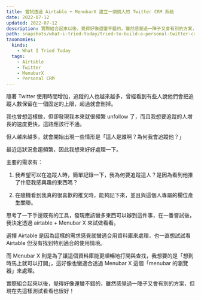 ```yaml
---
title: 嘗試透過 Airtable + MenubarX 建立一個個人的 Twitter CRM 系統
date: 2022-07-12
updated: 2022-07-12
description: 實際組合起來以後，覺得好像還蠻不錯的，雖然感覺過一陣子又會有別的方案，但現在先這樣測試看看也很好！
path: snapshots/what-i-tried-today/tried-to-build-a-personal-twitter-crm-system-through-airtable-and-menubarx
taxonomies:
  kinds: 
    - What I Tried Today
  tags: 
    - Airtable
    - Twitter
    - MenubarX
    - Personal CRM
---
```


隨著 Twitter 使用時間增加，追蹤的人也越來越多，曾經看到有些人說他們會把追蹤人數保留在一個固定的上限，超過就會刪掉。

我也曾想這樣做，但卻發現我本來就很頻繁 unfollow 了，而且我想要追蹤的人增長的速度更快，這路應該行不通。

但人越來越多，就會開始出現一些情形是「這人是誰啊？為何我會追蹤他？」

最近這狀況愈趨頻繁，因此我想來好好處理一下。

主要的需求有：

1. 我希望可以在追蹤人時，簡單記錄一下，我為何要追蹤這人？是因為看到他推了什麼我感興趣的東西嗎？

2. 在隨機看到我真的很喜歡的推文時，能夠記下來，並且與這個人專屬的欄位產生關聯。

思考了一下手邊既有的工具，發現應該蠻多東西可以辦到這件事，在一番嘗試後，我決定透過 airtable \+ Menubar X 來試做看看。

選擇 Airtable 是因為這樣的需求感覺就蠻適合用資料庫來處理，也一直想試試看 Airtable 但沒有找到特別適合的使用情境。

而 Menubar X 則是為了讓這個資料庫能更順暢地打開與查找，我想要的是「想到時馬上就可以打開」，這好像也蠻適合透過 Menubar X 這個「menubar 的瀏覽器」來處理。

實際組合起來以後，覺得好像還蠻不錯的，雖然感覺過一陣子又會有別的方案，但現在先這樣測試看看也很好！